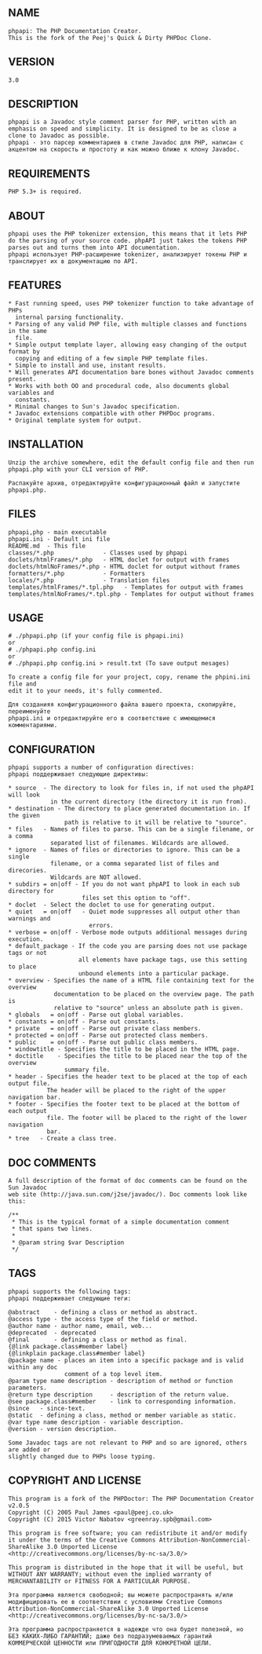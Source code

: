 NAME
----
	phpapi: The PHP Documentation Creator.
    This is the fork of the Peej's Quick & Dirty PHPDoc Clone.

VERSION
-------
	3.0

DESCRIPTION
-----------
    phpapi is a Javadoc style comment parser for PHP, written with an emphasis on speed and simplicity. It is designed to be as close a clone to Javadoc as possible.
    phpapi - это парсер комментариев в стиле Javadoc для PHP, написан с акцентом на скорость и простоту и как можно ближе к клону Javadoc.

REQUIREMENTS
------------
    PHP 5.3+ is required.

ABOUT
-----
    phpapi uses the PHP tokenizer extension, this means that it lets PHP do the parsing of your source code. phpAPI just takes the tokens PHP parses out and turns them into API documentation.
    phpapi использует PHP-расширение tokenizer, анализирует токены PHP и транслирует их в документацию по API.

FEATURES
--------
    * Fast running speed, uses PHP tokenizer function to take advantage of PHPs
      internal parsing functionality.
    * Parsing of any valid PHP file, with multiple classes and functions in the same
      file.
    * Simple output template layer, allowing easy changing of the output format by
      copying and editing of a few simple PHP template files.
    * Simple to install and use, instant results.
    * Will generates API documentation bare bones without Javadoc comments present.
    * Works with both OO and procedural code, also documents global variables and
      constants.
    * Minimal changes to Sun's Javadoc specification.
    * Javadoc extensions compatible with other PHPDoc programs.
    * Original template system for output.

INSTALLATION
------------
    Unzip the archive somewhere, edit the default config file and then run phpapi.php with your CLI version of PHP.

    Распакуйте архив, отредактируйте конфигурационный файл и запустите phpapi.php.

FILES
-----
    phpapi,php - main executable
    phpapi.ini - Default ini file
    README.md  - This file
    classes/*.php              - Classes used by phpapi
    doclets/htmlFrames/*.php   - HTML doclet for output with frames
    doclets/htmlNoFrames/*.php - HTML doclet for output without frames
    formatters/*.php           - Formatters
    locales/*.php              - Translation files
    templates/htmlFrames/*.tpl.php   - Templates for output with frames
    templates/htmlNoFrames/*.tpl.php - Templates for output without frames

USAGE
-----
    # ./phpapi.php (if your config file is phpapi.ini)
    or
	# ./phpapi.php config.ini
    or
    # ./phpapi.php config.ini > result.txt (To save output mesages)

    To create a config file for your project, copy, rename the phpini.ini file and
    edit it to your needs, it's fully commented.

    Для созданияя конфигурационного файла вашего проекта, скопируйте, переименуйте
    phpapi.ini и отредактируйте его в соответствие с имеющемися комментариями.

CONFIGURATION
-------------
    phpapi supports a number of configuration directives:
    phpapi поддерживает следующие директивы:

    * source  - The directory to look for files in, if not used the phpAPI will look
                in the current directory (the directory it is run from).
    * destination - The directory to place generated documentation in. If the given
                    path is relative to it will be relative to "source".
    * files   - Names of files to parse. This can be a single filename, or a comma
                separated list of filenames. Wildcards are allowed.
    * ignore  - Names of files or directories to ignore. This can be a single
                filename, or a comma separated list of files and direcories.
                Wildcards are NOT allowed.
    * subdirs = on|off - If you do not want phpAPI to look in each sub directory for
                         files set this option to "off".
    * doclet  - Select the doclet to use for generating output.
    * quiet   = on|off   - Quiet mode suppresses all output other than warnings and
                           errors.
    * verbose = on|off - Verbose mode outputs additional messages during execution.
    * default_package - If the code you are parsing does not use package tags or not
                        all elements have package tags, use this setting to place
                        unbound elements into a particular package.
    * overview - Specifies the name of a HTML file containing text for the overview
                 documentation to be placed on the overview page. The path is
                 relative to "source" unless an absolute path is given.
    * globals   = on|off - Parse out global variables.
    * constants = on|off - Parse out constants.
    * private   = on|off - Parse out private class members.
    * protected = on|off - Parse out protected class members.
    * public    = on|off - Parse out public class members.
    * windowtitle - Specifies the title to be placed in the HTML page.
    * doctitle    - Specifies the title to be placed near the top of the overview
                    summary file.
    * header - Specifies the header text to be placed at the top of each output file.
               The header will be placed to the right of the upper navigation bar.
    * footer - Specifies the footer text to be placed at the bottom of each output
               file. The footer will be placed to the right of the lower navigation
               bar.
    * tree   - Create a class tree.

DOC COMMENTS
------------
    A full description of the format of doc comments can be found on the Sun Javadoc
    web site (http://java.sun.com/j2se/javadoc/). Doc comments look like this:

	/**
	 * This is the typical format of a simple documentation comment
	 * that spans two lines.
	 * 
	 * @param string $var Description
	 */

TAGS
----
    phpapi supports the following tags:
    phpapi поддерживает следующие теги:

	@abstract    - defining a class or method as abstract.
	@access type - the access type of the field or method.
	@author name - author name, email, web...
	@deprecated  - deprecated
	@final       - defining a class or method as final.
	{@link package.class#member label}
	{@linkplain package.class#member label}
	@package name - places an item into a specific package and is valid within any doc
                    comment of a top level item.
	@param type name description - description of method or function parameters.
	@return type description     - description of the return value.
	@see package.class#member    - link to corresponding information.
	@since   - since-text.
	@static  - defining a class, method or member variable as static.
	@var type name description - variable description.
	@version - version description.

	Some Javadoc tags are not relevant to PHP and so are ignored, others are added or
    slightly changed due to PHPs loose typing.

COPYRIGHT AND LICENSE
---------------------
    This program is a fork of the PHPDoctor: The PHP Documentation Creator v2.0.5
    Copyright (C) 2005 Paul James <paul@peej.co.uk>
    Copyright (C) 2015 Victor Nabatov <greenray.spb@gmail.com>

    This program is free software; you can redistribute it and/or modify it under the terms of the Creative Commons Attribution-NonCommercial-ShareAlike 3.0 Unported License <http://creativecommons.org/licenses/by-nc-sa/3.0/>

    This program is distributed in the hope that it will be useful, but WITHOUT ANY WARRANTY; without even the implied warranty of MERCHANTABILITY or FITNESS FOR A PARTICULAR PURPOSE.

    Эта программа является свободной; вы можете распространять и/или модифицировать ее в соответствии с условиями Creative Commons Attribution-NonCommercial-ShareAlike 3.0 Unported License <http://creativecommons.org/licenses/by-nc-sa/3.0/>

    Эта программа распространяется в надежде что она будет полезной, но БЕЗ КАКИХ-ЛИБО ГАРАНТИЙ; даже без подразумеваемых гарантий КОММЕРЧЕСКОЙ ЦЕННОСТИ или ПРИГОДНОСТИ ДЛЯ КОНКРЕТНОЙ ЦЕЛИ.
